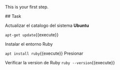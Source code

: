 This is your first step.

## Task

Actualizar el catalogo del sistema **Ubuntu**

`apt-get update`{{execute}}

Instalar el entorno Ruby

`apt install ruby`{{execute}}
Presionar <ENTER>

Verificar la version de Ruby
`ruby --version`{{execute}}
